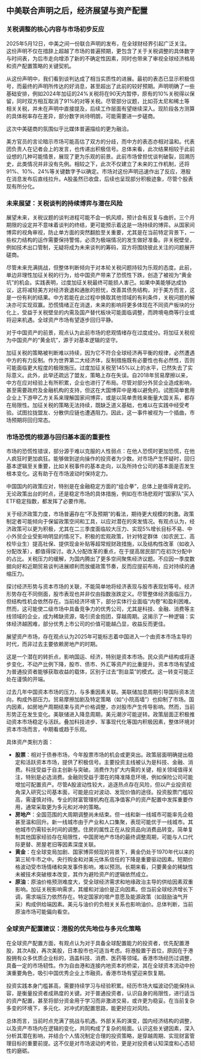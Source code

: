 ## 中美联合声明之后，经济展望与资产配置


### 关税调整的核心内容与市场初步反应
2025年5月12日，中美之间一份联合声明的发布，在全球财经界引起广泛关注。这份声明不仅在措辞上超越了市场的普遍预期，更包含了关于关税调整的具体数字与时间表，为后市走向增添了新的不确定性因素，同时也带来了审视全球经济格局和资产配置策略的关键契机。

从这份声明中，我们看到谈判达成了相当实质性的进展。最初的表态已显示积极信号，而最终的声明所传达的好消息，甚至超出了此前的较好预期。声明明确了一些基础安排，例如2024年加征的24%关税将在90天内暂停，原有的10%关税得以保留，同时双方相互取消了91%的对等关税。尽管部分议题，比如芬太尼和稀土等相关关税，并未在声明中直接提及，后续工作层面有望继续深入。现阶段各方测算的具体税率存在差异，部分数字尚待明朗，可能需要进一步磋商。

这次中美磋商的氛围似乎比媒体普遍描绘的更为融洽。

美方官员的言论暗示市场可能高估了双方的分歧，而中方的表态亦相对温和。代表团负责人在记者会上的发言，也传递出积极信号。总体来看，此次结果相较于此前设想的几种可能情景，展现了更为乐观的前景。此前市场曾担忧谈判破裂，回溯历史，此类情况并非没有先例。相较之下，此次不仅建立了未来的工作机制，还将91%、10%、24%等关键数字予以确定。市场对这份声明迅速作出了反应，港股在消息发布后直线拉升。A股虽然已收盘，后续也呈现部分积极迹象，尽管个股表现有所分化。

### 未来展望：关税谈判的持续博弈与潜在风险
展望未来，关税议题的谈判进程可能不会一帆风顺，预计会有反复与曲折。三个月期限的设定并不意味着谈判的终结，更可能预示着这是一场持续的博弈。从国家间博弈的视角审视，防止单方面的突然翻脸至关重要，尤其是在当前特定背景下，一些权力结构的运作需要保持警惕，必须为极端情况的发生做好准备。非关税壁垒，例如技术出口管制，无疑将成为未来谈判的筹码，双方将围绕彼此关注的问题展开磋商。

尽管未来充满挑战，但整体判断倾向于对本轮关税问题持较为乐观的态度。此前，单边非理性加征关税的行为，给中国资产带来了恐慌性下跌，创造了被视为“黄金坑”的机会。实践表明，过度加征关税最终可能损人害己。如果中美能够达成协议，这将减轻美方对经济衰退和通胀的担忧，改善其债务结构，对于美方而言，这是一份有利的结果。中方若能在此过程中换取其他领域的有利条件，关税问题的解决亦可实现双赢。恐慌情绪正在消退，未来的影响将更多体现在不同资产板块的分化上，受益于关税壁垒的内需及国产替代板块可能面临调整，而跨境电商等行业或将迎来机遇。全球资产市场有望逐步回归平静。

对于中国资产的前景，观点认为此前市场的悲观情绪存在过度成分。将加征关税视为中国资产的“黄金坑”，源于对基本逻辑的坚守。

加征关税的策略被判断难以持续，因为它不符合全球经济再平衡的规律，必然遭遇中方的有力反制。作为世界第二大经济体，反制措施既有必要性也有必然性，否则可能面临更大程度的极限施压。过度加征关税至145%以上的水平，已然失去了实际意义。此外，此举还疏远了盟友，策略上存在失误。自2018年贸易摩擦以来，中方在应对经验上有所积累，企业也进行了布局。尽管对部分外贸企业造成影响，甚至需要政府及金融机构的支持，但这在大国博弈中是难以避免的。试图简单套用企业上下游甲乙方关系来理解国家间博弈，或是以简单贵贱来衡量大国关系，都存在局限性。加征关税的策略无法持续，既缺乏道义基础，也难以在实践中经受考验。试图拉拢盟友、分散供应链也遭遇阻力。因此，这一事件被视为一个插曲，市场预期将回归常态。

### 市场恐慌的根源与回归基本面的重要性
市场的恐慌性错误，部分源于难以克服的人性弱点：在他人恐慌时更加恐慌，在他人疯狂时更加疯狂。能够做到逆向操作的投资者为少数。对市场产生怀疑时，回归基本逻辑至关重要，比如关税事件的基本走向，以及所持仓公司的基本面是否发生根本变化。这有助于在市场波动时保持定力。

中国国内的政策应对，特别是在金融稳定方面的“组合拳”，总体上是值得肯定的。无论政策出台的时点，还是稳定市场的具体措施，例如在市场悲观时“国家队”买入ETF稳定指数，都发挥了必要作用。

关于经济政策力度，市场普遍存在“不及预期”的看法，期待更大规模的刺激。政策制定者可能倾向于保留政策空间和工具，以应对潜在的突发情况。有观点认为，经济政策可以更为积极，尤其在二三季度面临较大压力、实现5%增长目标不易、中小外贸企业受影响明显的情况下。积极的宏观政策，针对特定群体（如农民工、高校毕业生）提高社保、提供现金补贴等超常规财政措施，以及结构性改革（如收入分配改革），都值得探讨。收入分配改革的重点，在于提高居民部门在初次分配中的占比。关税压力的缓解，为国内腾出了更多空间聚焦经济议题。不应因一季度数据向好和近期贸易谈判进展顺利而放缓政策节奏，反而应提前布局，应对持续的通缩压力。

探讨经济形势与资本市场的关联，不能简单地将经济表现与股市表现划等号。经济形势存在不同侧面，股市表现也并非仅由指数涨跌定义。尽管整体经济面临压力，但结构性机会依然存在。当前经济环境下，部分实体行业面临“内卷”和盈利困难。然而，这可能使二级市场中具备竞争力的优秀公司，尤其是科技、金融、消费等主线领域的企业，成为稀缺资源，吸引资金抱团，穿越周期。这揭示了一种逻辑：实体经济越困难，部分优秀上市公司的价值可能越凸显，收益反而更佳。

展望资产市场，存在观点认为2025年可能标志着中国进入一个由资本市场主导的时代，而非过去主要依赖房地产的时期。

这是一个潜在的转折点，影响国运、经济，特别是资本市场。民众资产结构或将逐步变化，不动产比例下降，股市、债市、外汇等资产的比重提升。资本市场有望成为普通投资者能够获取收益的载体，区别于过去“割韭菜”的模式。这一转变可能正处在谨慎的开端。

过去几年中国资本市场的压力，与多重因素关联。美联储加息周期引导国际资本流向，构成外部压力。贸易摩擦加剧及特定策略（如“小院高墙”）也抑制了市场。国内因素，如房地产周期结束与资产价格调整，亦对股市产生传导影响。然而，当前形势正在发生变化。美联储进入降息周期，美元潮汐可能逆转。政策层面正积极推动资本市场稳定与活跃。叠加科技进步、军事现代化等国内积极因素，整体环境对资本市场而言，中期看或趋于乐观。

具体资产类别方面：

-   **股票**：相对于债券市场，今年股票市场的机会或更突出。政策层面明确提出稳定和活跃资本市场，提供了积极信号。主要投资主线被认为是科技、金融、消费。科技受益于自主创新与突破。消费作为扩大内需的关键，相关领域值得关注，特别是必选消费。金融则受益于潜在的降准降息环境，例如保险公司可能增加可配置资产。尽管A股波动性较大，追逐热点存在风险，但以产业投资视角深入研究公司基本面，可能是应对波动、发现价值的途径。投资股票门槛较高，需谨慎对待。专业的财富管理机构在高净值客户的资产配置中发挥重要作用，通常采取更为多元和对冲的策略。
-   **房地产**：全国范围的大周期调整尚未结束。但一线和新一线城市可能率先企稳甚至温和回升。新一线城市由于产业和人口集聚，表现可能优于一线城市。其他城市仍需较长时间的调整。住房的属性正在从投资品向消费品转变。简单复制其他国家经验存在局限性，中国房地产市场的最终调整周期，可能与人口代际更替、房屋老旧等因素深度关联。
-   **黄金**：在全球变局加剧、国家博弈频现的背景下，黄金仍处于1970年代以来的第三轮牛市之中。央行购金和对美元体系信任的下降是重要驱动因素。短期价格波动受市场情绪和突发事件影响，难以预测。长期来看，只要黄金的稀缺性未被技术突破根本改变，其作为避险资产的逻辑依然成立。
-   **原油**：原油价格预测难度大，受全球经济需求和地缘政治主导的供给因素双重影响。加征关税影响需求，其缓和对油价是正向因素。但当前全球经济增长下调，需求端压力依然存在。特定国家的增产意愿及能源政策（如鼓励油气开采）构成供给端因素。美元与油价的负相关关系也影响油价。总体判断，当前原油市场可能偏向看空。

### 全球资产配置建议：港股的优先地位与多元化策略
在全球资产配置方面，有观点认为对于具备全球配置能力的投资者，优先配置港股，其次A股，再次美股，日本股市也可适当考虑。将港股置于首位，原因在于港股拥有众多优质企业标的，涵盖科技、消费、医药等领域。香港市场经历过调整，具备一定的市场韧性。作为自由港和连接内地资本的桥梁，其在全球资本流动中扮演重要角色，吸引中国优秀企业上市融资。香港市场有望迎来恢复期。

投资实践本身门槛甚高，需要持续学习与经验积累。经历市场大幅波动仍能保持从容，是衡量投资者成熟度的关键。对于普通投资者，认识自身的局限性，进行适当的资产配置，甚至将部分资金用于学习而非激进交易，或许更为稳妥。在当前复杂多变的环境下，多元化、对冲式的配置思路，能更好应对风险。

总体而言，当前时点充满了挑战与机遇。外部关系的演变，国内经济结构的调整，以及资产市场内在逻辑的变化，共同构成了复杂的局面。认识这些关键因素，深入分析其潜在影响，并结合个人情况制定合理的投资策略，是穿越周期、实现财富管理目标的重要前提。这不仅是对市场波动的考验，更是对投资者认知深度和心态韧性的磨砺。
